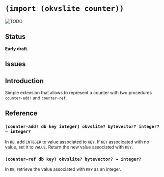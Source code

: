 # `(import (okvslite counter))`

![TODO](TODO)

## Status

**Early draft.**

## Issues

## Introduction

Simple extension that allows to represent a counter with two
procedures `counter-add!` and `counter-ref`.

## Reference

### `(counter-add! db key integer) okvslite? bytevector? integer? → integer?`

In `DB`, add `INTEGER` to value associated to `KEY`. If `KEY`
associcated with no value, set it to `VALUE`. Return the new value
associated with `KEY`.

### `(counter-ref db key) okvslite? bytevector? → integer?`

In `DB`, retrieve the value associated with `KEY` as an integer.
